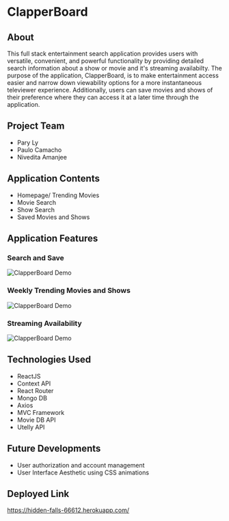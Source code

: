 # ClapperBoard


## About 
This full stack entertainment search application provides users with versatile, convenient, and powerful functionality by providing detailed search information about a show or movie and it's streaming availabilty. The purpose of the application, ClapperBoard, is to make entertainment access easier and narrow down viewability options for a more instantaneous televiewer experience. Additionally, users can save movies and shows of their preference where they can access it at a later time through the application.

## Project Team 
* Pary Ly 
* Paulo Camacho 
* Nivedita Amanjee

## Application Contents
* Homepage/ Trending Movies 
* Movie Search
* Show Search
* Saved Movies and Shows


## Application Features 

### Search and Save 
![ClapperBoard Demo](demo/ClapperBoard-Search-Demo.gif)

### Weekly Trending Movies and Shows 
![ClapperBoard Demo](demo/ClapperBoard-Save-Demo.gif)

### Streaming Availability
![ClapperBoard Demo](demo/ClapperBoard-Streaming-Demo.gif)

## Technologies Used 
* ReactJS
* Context API
* React Router
* Mongo DB 
* Axios
* MVC Framework
* Movie DB API
* Utelly API

## Future Developments 
* User authorization and account management
* User Interface Aesthetic using CSS animations

## Deployed Link
https://hidden-falls-66612.herokuapp.com/